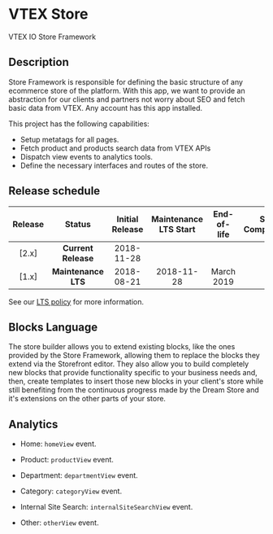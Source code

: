 # VTEX Store

VTEX IO Store Framework

## Description

Store Framework is responsible for defining the basic structure of any ecommerce store of the platform. With this app, we want to provide an abstraction for our clients and partners not worry about SEO and fetch basic data from VTEX. Any account has this app installed.

This project has the following capabilities:

- Setup metatags for all pages. 
- Fetch product and products search data from VTEX APIs 
- Dispatch view events to analytics tools. 
- Define the necessary interfaces and routes of the store.

## Release schedule

| Release |       Status        | Initial Release | Maintenance LTS Start | End-of-life | Store Compatibility |
| :-----: | :-----------------: | :-------------: | :-------------------: | :---------: | :-----------------: |
|  [2.x]  | **Current Release** |   2018-11-28    |                       |             |         2.x         |
|  [1.x]  | **Maintenance LTS** |   2018-08-21    |      2018-11-28       | March 2019  |         1.x         |

See our [LTS policy](https://github.com/vtex-apps/awesome-io#lts-policy) for more information.

## Blocks Language

The store builder allows you to extend existing blocks, like the ones provided by the Store Framework, allowing them to replace the blocks they extend via the Storefront editor. They also allow you to build completely new blocks that provide functionality specific to your business needs and, then, create templates to insert those new blocks in your client's store while still benefiting from the continuous progress made by the Dream Store and it's extensions on the other parts of your store.

## Analytics

- Home: `homeView` event.

- Product: `productView` event.

- Department: `departmentView` event.

- Category: `categoryView` event.

- Internal Site Search: `internalSiteSearchView` event.

- Other: `otherView` event.
